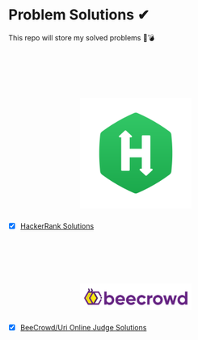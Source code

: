 # Problem Solutions ✔
This repo will store my solved problems 🎈💣

<br>
<br>
<br>

<h1 align="center">
<img src="Img/HackerRank.png" width="220"/>
</h1>


- [x] [HackerRank Solutions](Hacker-Rank_Solutions)

<br>
<br>
<br>

<h1 align="center">
<img src="Img/bee-crowd.png" width="220"/>
</h1>


- [x] [BeeCrowd/Uri Online Judge Solutions](Uri-Online-Judge_Solutions)